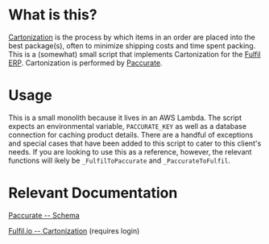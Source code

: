 # What is this?
[Cartonization](https://paccurate.io/what-is-cartonization) is the process by which items in an order are placed into the best package(s), often to minimize shipping costs and time spent packing. This is a (somewhat) small script that implements Cartonization for the [Fulfil ERP](https://www.fulfil.io/). Cartonization is performed by [Paccurate](https://paccurate.io).

# Usage
This is a small monolith because it lives in an AWS Lambda. The script expects an environmental variable, `PACCURATE_KEY` as well as a database connection for caching product details. There are a handful of exceptions and special cases that have been added to this script to cater to this client's needs. If you are looking to use this as a reference, however, the relevant functions will ikely be `_FulfilToPaccurate` and `_PaccurateToFulfil`.

# Relevant Documentation
[Paccurate -- Schema](http://api.paccurate.io/docs/)

[Fulfil.io -- Cartonization](https://docs.fulfil.io/developers/other-apis/cartonization/#response-object) (requires login)
